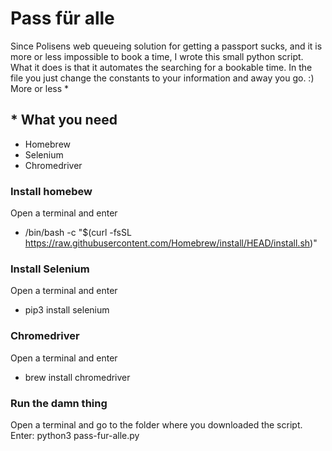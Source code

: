 # Pass für alle

Since Polisens web queueing solution for getting a passport sucks, and it is more or less impossible to book a time, I wrote this small python script. What it does is that it automates the searching for a bookable time. In the file you just change the constants to your information and away you go. :) More or less *

## * What you need
* Homebrew
* Selenium
* Chromedriver

### Install homebew
Open a terminal and enter
* /bin/bash -c "$(curl -fsSL https://raw.githubusercontent.com/Homebrew/install/HEAD/install.sh)"

### Install Selenium
Open a terminal and enter
* pip3 install selenium

### Chromedriver
Open a terminal and enter
* brew install chromedriver

### Run the damn thing
Open a terminal and go to the folder where you downloaded the script. Enter: python3 pass-fur-alle.py 
